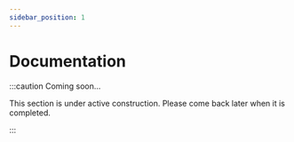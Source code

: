 ```yaml
---
sidebar_position: 1
---
```


# Documentation

:::caution Coming soon...

This section is under active construction. Please come back later when it is completed.

:::
